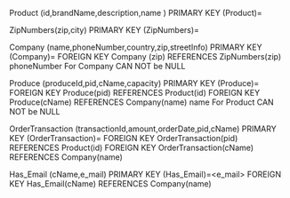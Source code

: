 Product (id,brandName,description,name )
PRIMARY KEY (Product)=<id>

ZipNumbers(zip,city)
PRIMARY KEY (ZipNumbers)=<zip>

Company (name,phoneNumber,country,zip,streetInfo)
PRIMARY KEY (Company)=<name>
FOREIGN KEY Company (zip) REFERENCES ZipNumbers(zip)
phoneNumber For Company CAN NOT be NULL


Produce (produceId,pid,cName,capacity)
PRIMARY KEY (Produce)=<produceId>
FOREIGN KEY Produce(pid) REFERENCES Product(id)
FOREIGN KEY Produce(cName) REFERENCES Company(name)
name For Product CAN NOT be NULL

OrderTransaction (transactionId,amount,orderDate,pid,cName)
PRIMARY KEY (OrderTransaction)=<transactionId>
FOREIGN KEY OrderTransaction(pid) REFERENCES Product(id)
FOREIGN KEY OrderTransaction(cName) REFERENCES Company(name)

Has_Email (cName,e_mail)
PRIMARY KEY (Has_Email)=<e_mail>
FOREIGN KEY Has_Email(cName) REFERENCES Company(name)













